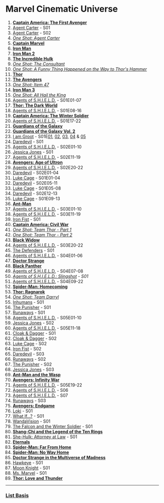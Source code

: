 # Marvel Cinematic Universe

1. **[Captain America: The First Avenger]**
2. [Agent Carter] - S01
3. [Agent Carter] - S02
4. *[One Shot: Agent Carter]*
5. **[Captain Marvel]**
6. **[Iron Man]**
7. **[Iron Man 2]**
8. **[The Incredible Hulk]**
9. *[One Shot: The Consultant]*
10. *[One Shot: A Funny Thing Happened on the Way to Thor's Hammer]*
11. **[Thor]**
12. **[The Avengers]**
13. *[One Shot: Item 47]*
14. **[Iron Man 3]**
15. *[One Shot: All Hail the King]*
16. [Agents of S.H.I.E.L.D.] - S01E01-07
17. **[Thor: The Dark World]**
18. [Agents of S.H.I.E.L.D.] - S01E08-16
19. **[Captain America: The Winter Soldier]**
20. [Agents of S.H.I.E.L.D.] - S01E17-22
21. **[Guardians of the Galaxy]**
22. **[Guardians of the Galaxy Vol. 2]**
23. [I am Groot] - S01E[01], [02], [03], [04] & [05]
24. [Daredevil] - S01
25. [Agents of S.H.I.E.L.D.] - S02E01-10
26. [Jessica Jones] - S01
27. [Agents of S.H.I.E.L.D.] - S02E11-19
28. **[Avengers: Age of Ultron]**
29. [Agents of S.H.I.E.L.D.] - S02E20-22
30. [Daredevil] - S02E01-04
31. [Luke Cage] - S01E01-04
32. [Daredevil] - S02E05-11
33. [Luke Cage] - S01E05-08
34. [Daredevil] - S02E12-13
35. [Luke Cage] - S01E09-13
36. **[Ant-Man]**
37. [Agents of S.H.I.E.L.D.] - S03E01-10
38. [Agents of S.H.I.E.L.D.] - S03E11-19
39. [Iron Fist] - S01
40. **[Captain America: Civil War]**
41. *[One Shot: Team Thor - Part 1]*
42. *[One Shot: Team Thor - Part 2]*
43. **[Black Widow]**
44. [Agents of S.H.I.E.L.D.] - S03E20-22
45. [The Defenders] - S01
46. [Agents of S.H.I.E.L.D.] - S04E01-06
47. **[Doctor Strange]**
48. **[Black Panther]**
49. [Agents of S.H.I.E.L.D.] - S04E07-08
50. *[Agents of S.H.I.E.L.D.: Slingshot] - S01*
51. [Agents of S.H.I.E.L.D.] - S04E09-22
52. **[Spider-Man: Homecoming]**
53. **[Thor: Ragnarok]**
54. *[One Shot: Team Darryl]*
55. [Inhumans] - S01
56. [The Punisher] - S01
57. [Runaways] - S01
58. [Agents of S.H.I.E.L.D.] - S05E01-10
59. [Jessica Jones] - S02
60. [Agents of S.H.I.E.L.D.] - S05E11-18
61. [Cloak & Dagger] - S01
62. [Cloak & Dagger] - S02
63. [Luke Cage] - S02
64. [Iron Fist] - S02
65. [Daredevil] - S03
66. [Runaways] - S02
67. [The Punisher] - S02
68. [Jessica Jones] - S03
69. **[Ant-Man and the Wasp]**
70. **[Avengers: Infinity War]**
71. [Agents of S.H.I.E.L.D.] - S05E19-22
72. [Agents of S.H.I.E.L.D.] - S06
73. [Agents of S.H.I.E.L.D.] - S07
74. [Runaways] - S03
75. **[Avengers: Endgame]**
76. [Loki] - S01
77. [What If...?] - S01
78. [WandaVision] - S01
79. [The Falcon and the Winter Soldier] - S01
80. **[Shang-Chi and the Legend of the Ten Rings]**
81. [She-Hulk: Attorney at Law] - S01
82. **[Eternals]**
83. **[Spider-Man: Far From Home]**
84. **[Spider-Man: No Way Home]**
85. **[Doctor Strange in the Multiverse of Madness]**
86. [Hawkeye] - S01
87. [Moon Knight] - S01
88. [Ms. Marvel] - S01
89. **[Thor: Love and Thunder]**

---

### [List Basis](https://www.digitalspy.com/movies/a825774/marvel-cinematic-universe-in-chronological-order/)

<!-- Movies -->
[Ant-Man]: https://www.justwatch.com/de/Film/Ant-Man
[Ant-Man and the Wasp]: https://www.justwatch.com/de/Film/Ant-Man-And-The-Wasp
[Avengers: Age of Ultron]: https://www.justwatch.com/de/Film/Marvels-The-Avengers-2-Age-of-Ultron
[Avengers: Endgame]: https://www.justwatch.com/de/Film/Avengers-Endgame
[Avengers: Infinity War]: https://www.justwatch.com/de/Film/Avengers-Infinity-War
[Black Panther]: https://www.justwatch.com/de/Film/Black-Panther
[Black Widow]: https://www.justwatch.com/de/Film/Black-Widow-2020
[Captain America: Civil War]: https://www.justwatch.com/de/Film/The-First-Avenger-Civil-War
[Captain America: The First Avenger]: https://www.justwatch.com/de/Film/Captain-America-1-The-First-Avenger
[Captain America: The Winter Soldier]: https://www.justwatch.com/de/Film/The-Return-of-the-First-Avenger
[Captain Marvel]: https://www.justwatch.com/de/Film/Captain-Marvel
[Doctor Strange]: https://www.justwatch.com/de/Film/Doctor-Strange-2016
[Doctor Strange in the Multiverse of Madness]: https://www.justwatch.com/de/Film/Doctor-Strange-in-the-Multiverse-of-Madness
[Eternals]: https://www.justwatch.com/de/Film/Eternals
[Guardians of the Galaxy]: https://www.justwatch.com/de/Film/Guardians-of-the-Galaxy
[Guardians of the Galaxy Vol. 2]: https://www.justwatch.com/de/Film/Guardians-of-the-Galaxy-Vol-2
[Iron Man]: https://www.justwatch.com/de/Film/Iron-Man
[Iron Man 2]: https://www.justwatch.com/de/Film/Iron-Man-2
[Iron Man 3]: https://www.justwatch.com/de/Film/Iron-Man-3
[Shang-Chi and the Legend of the Ten Rings]: https://www.justwatch.com/de/Film/Shang-Chi-and-the-Legend-of-the-Ten-Rings
[Spider-Man: Homecoming]: https://www.justwatch.com/de/Film/Spider-Man-Homecoming
[Spider-Man: Far From Home]: https://www.justwatch.com/de/Film/Spider-Man-Far-from-Home
[Spider-Man: No Way Home]: https://www.justwatch.com/de/Film/Spider-Man-No-Way-Home
[The Avengers]: https://www.justwatch.com/de/Film/Marvels-The-Avengers
[The Incredible Hulk]: https://www.justwatch.com/de/Film/Der-unglaubliche-Hulk
[Thor]: https://www.justwatch.com/de/Film/Thor
[Thor: Love and Thunder]: https://www.justwatch.com/de/Film/Thor-Love-and-Thunder
[Thor: Ragnarok]: https://www.justwatch.com/de/Film/Thor-Ragnarok
[Thor: The Dark World]: https://www.justwatch.com/de/Film/Thor-The-Dark-Kingdom

<!-- Series -->
[Agent Carter]: https://www.justwatch.com/de/Serie/Marvels-Agent-Carter
[Agents of S.H.I.E.L.D.]: https://www.justwatch.com/de/Serie/Marvels-Agents-of-S-H-I-E-L-D
[Cloak & Dagger]: https://www.justwatch.com/de/Serie/Marvels-Cloak-und-Dagger
[Daredevil]: https://www.justwatch.com/de/Serie/Marvels-Daredevil
[Hawkeye]: https://www.justwatch.com/de/Serie/Hawkeye
[I am Groot]: https://www.justwatch.com/de/Serie/I-Am-Groot
[01]: https://www.justwatch.com/de/Film/Groots-First-Steps
[02]: https://www.justwatch.com/de/Film/The-Little-Guy
[03]: https://www.justwatch.com/de/Film/Groots-Pursuit
[04]: https://www.justwatch.com/de/Film/Groot-Takes-a-Bath
[05]: https://www.justwatch.com/de/Film/Das-Meisterwerk
[Inhumans]: https://www.justwatch.com/de/Serie/Marvels-Inhumans
[Iron Fist]: https://www.justwatch.com/de/Serie/Marvels-Iron-Fist
[Jessica Jones]: https://www.justwatch.com/de/Serie/Marvels-Jessica-Jones
[Loki]: https://www.justwatch.com/de/Serie/Loki
[Luke Cage]: https://www.justwatch.com/de/Serie/Marvels-Luke-Cage
[Moon Knight]: https://www.justwatch.com/de/Serie/Moon-Knight
[Ms. Marvel]: https://www.justwatch.com/de/Serie/Ms-Marvel
[Runaways]: https://www.justwatch.com/de/Serie/Marvels-Runaways
[She-Hulk: Attorney at Law]: https://www.justwatch.com/de/Serie/She-Hulk
[The Defenders]: https://www.justwatch.com/de/Serie/Marvels-The-Defenders
[The Falcon and the Winter Soldier]: https://www.justwatch.com/de/Serie/The-Falcon-and-The-Winter-Soldier
[The Punisher]: https://www.justwatch.com/de/Serie/Marvels-The-Punisher
[WandaVision]: https://www.justwatch.com/de/Serie/WandaVision
[What if...?]: https://www.justwatch.com/de/Serie/What-If-2021

<!-- Others -->
[Agents of S.H.I.E.L.D.: Slingshot]: https://www.marvel.com/slingshot
[One Shot: A Funny Thing Happened on the Way to Thor's Hammer]: https://www.justwatch.com/de/Film/Marvel-Einstellung-Etwas-Lustiges-geschah-auf-dem-Weg-zu-Thors-Hammer
[One Shot: Agent Carter]: https://www.justwatch.com/de/Film/Marvel-One-Shot-Agent-Carter
[One Shot: All Hail the King]: https://www.justwatch.com/de/Film/Marvel-One-Shot-Der-Mandarin
[One Shot: Team Darryl]: https://www.justwatch.com/de/Film/Team-Darryl
[One Shot: Team Thor - Part 1]: https://www.justwatch.com/de/Film/Team-Thor
[One Shot: Team Thor - Part 2]: https://www.justwatch.com/de/Film/Team-Thor-Part-2
[One Shot: Item 47]: https://www.justwatch.com/de/Film/Marvel-One-Shot-Objekt-47
[One Shot: The Consultant]: https://www.justwatch.com/de/Film/Marvel-Einstellung-Der-Berater
